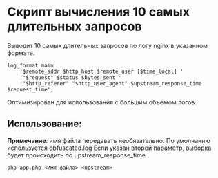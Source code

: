 # Скрипт вычисления 10 самых длительных запросов
Выводит 10 самых длительных запросов по логу nginx в указанном формате.
```
log_format main
    '$remote_addr $http_host $remote_user [$time_local] '
    '"$request" $status $bytes_sent '
    '"$http_referer" "$http_user_agent" $upstream_response_time $request_time';
```

Оптимизирован для использования с большим объемом логов.

## Использование:
**Примечание**: имя файла передавать необязательно. По умолчанию используется obfuscated.log
Если указан второй параметр, выборка будет происходить по upstream_response_time.
```
php app.php <Имя файла> <upstream>
```
